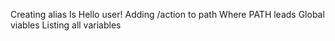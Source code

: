 Creating alias ls
Hello user!
Adding /action to path
Where PATH leads
Global viables
Listing all variables
